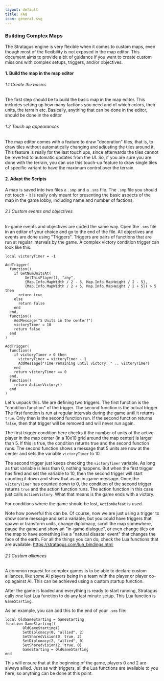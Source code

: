 ```yaml
---
layout: default
title: FAQ
icon: general.svg
---
```

### Building Complex Maps

The Stratagus engine is very flexible when it comes to custom maps, even though
most of the flexibility is not exposed in the map editor. This document aims to
provide a bit of guidance if you want to create custom missions with complex
setups, triggers, and/or objectives.

#### 1. Build the map in the map editor

###### 1.1 Create the basics

The first step should be to build the basic map in the map editor. This includes
setting up how many factions you need and of which colors, their units, the
terrain etc. Basically, anything that can be done in the editor, should be done
in the editor

###### 1.2 Touch up appearances

The map editor comes with a feature to draw "decoration" tiles, that is, to draw
tiles without automatically changing and adjusting the tiles around it. This
feature is really for the last touch ups, since afterwards the tiles cannot be
reverted to automatic updates from the UI. So, if you are sure you are done with
the terrain, you can use this touch-up feature to draw single tiles of specific
variant to have the maximum control over the terrain.

#### 2. Adapt the Scripts

A map is saved into two files a `.smp` and a `.sms` file. The `.smp` file you
should not touch - it is really only meant for presenting the basic aspects of
the map in the game lobby, including name and number of factions.

###### 2.1 Custom events and objectives

In-game events and objectives are coded the same way. Open the `.sms` file in an
editor of your choice and go to the end of the file. All objectives and events
are done using "Triggers". Triggers are pairs of functions that are run at
regular intervals by the game. A complex victory condition trigger can look like
this:

```
local victoryTimer = -1

AddTrigger(
  function()
    if GetNumUnitsAt(
         GetThisPlayer(), "any",
         {Map.Info.MapWidth / 2 - 5, Map.Info.MapHeight / 2 - 5},
         {Map.Info.MapWidth / 2 + 5, Map.Info.MapHeight / 2 + 5}) > 5 then
      return true
    else
      return false
    end
  end,
  function()
    AddMessage("5 Units in the center!")
    victoryTimer = 10
    return false
  end
)

AddTrigger(
  function()
    if victoryTimer > 0 then
      victoryTimer = victoryTimer - 1
      AddMessage("Time remaining until victory: " .. victoryTimer)
    end
    return victoryTimer == 0
  end,
  function()
    return ActionVictory()
  end
)
```

Let's unpack this. We are defining two triggers. The first function is the
"condition function" of the trigger. The second function is the actual
trigger. The first function is run at regular intervals during the game until it
returns `true`. Only then is the second function run. If the second function
returns `false`, then that trigger will be removed and will never run again.

The first trigger condition here checks if the number of units of the active
player in the map center (in a 10x10 grid around the map center) is larger
than 5. If this is true, the condition returns true and the second function
runs. The second function shows a message that 5 units are now at the center and
sets the variable `victoryTimer` to 10.

The second trigger just keeps checking the `victoryTimer` variable. As long as
that variable is less than 0, nothing happens. But when the first trigger has
fired and set the variable to 10, then the second trigger will start counting it
down and show that as an in-game message. Once the `victoryTimer` has counted
down to 0, the condition of the second trigger returns `true` and the action
function runs. The action function in this case just calls `ActionVictory`. What
that means is the game ends with a victory.

For conditions where the game should be lost, `ActionDefeat` is used.

Note how powerful this can be. Of course, now we are just using a trigger to
show some message and set a variable, but you could have triggers that spawn or
transform units, change diplomacy, scroll the map somewhere, pause the game and
show an "in-game dialogue", or even change tiles on the map to have something
like a "natural disaster event" that changes the face of the earth. For all the
things you can do, check the Lua functions that are available:
https://stratagus.com/lua_bindings.html

###### 2.1 Custom alliances

A common request for complex games is to be able to declare custom alliances,
like some AI players being in a team with the player or player co-op against
AI. This can be achieved using a custom startup function.

After the game is loaded and everything is ready to start running, Stratagus
calls one last Lua function to do any last minute setup. This Lua function is
`GameStarting`.

As an example, you can add this to the end of your `.sms` file:

```
local OldGameStarting = GameStarting
function GameStarting()
        OldGameStarting()
        SetDiplomacy(0, "allied", 2)
        SetSharedVision(0, true, 2)
        SetDiplomacy(2, "allied", 0)
        SetSharedVision(2, true, 0)
        GameStarting = OldGameStarting
end
```

This will ensure that at the beginning of the game, players 0 and 2 are always
allied. Just as with triggers, all the Lua functions are available to you here,
so anything can be done at this point.
